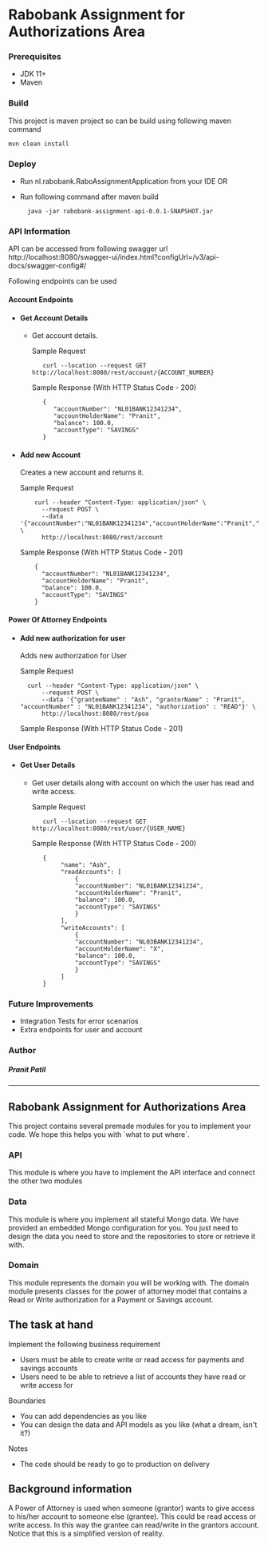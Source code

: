 # Rabobank Assignment for Authorizations Area

### **Prerequisites**
- JDK 11+
- Maven


### **Build**
This project is maven project so can be build using following maven command

    mvn clean install

### **Deploy**
- Run nl.rabobank.RaboAssignmentApplication from your IDE
  OR
- Run following command after maven build

        java -jar rabobank-assignment-api-0.0.1-SNAPSHOT.jar

### **API Information**
API can be accessed from following swagger url
http://localhost:8080/swagger-ui/index.html?configUrl=/v3/api-docs/swagger-config#/

Following endpoints can be used

####    Account Endpoints
- ####  Get Account Details
    - Get account details.

      Sample Request

             curl --location --request GET http://localhost:8080/rest/account/{ACCOUNT_NUMBER} 

      Sample Response (With HTTP Status Code - 200)

             {
                "accountNumber": "NL01BANK12341234",
                "accountHolderName": "Pranit",
                "balance": 100.0,
                "accountType": "SAVINGS"
             }
    

- #### Add new Account
  Creates a new account and returns it.

  Sample Request

          curl --header "Content-Type: application/json" \
            --request POST \
            --data '{"accountNumber":"NL01BANK12341234","accountHolderName":"Pranit","balance":100.0,"accountType":"SAVINGS"}' \
            http://localhost:8080/rest/account

  Sample Response (With HTTP Status Code - 201)

          {
            "accountNumber": "NL01BANK12341234",
            "accountHolderName": "Pranit",
            "balance": 100.0,
            "accountType": "SAVINGS"
          }

####    Power Of Attorney Endpoints
- ####  Add new authorization for user
  Adds new authorization for User

  Sample Request

        curl --header "Content-Type: application/json" \
            --request POST \
            --data '{"granteeName" : "Ash", "grantorName" : "Pranit", "accountNumber" : "NL01BANK12341234", "authorization" : "READ"}' \
            http://localhost:8080/rest/poa

  Sample Response (With HTTP Status Code - 201)


####    User Endpoints
- ####  Get User Details
    - Get user details along with account on which the user has read and write access.

      Sample Request

             curl --location --request GET http://localhost:8080/rest/user/{USER_NAME} 

      Sample Response (With HTTP Status Code - 200)

             {
                  "name": "Ash",
                  "readAccounts": [
                      {
                      "accountNumber": "NL01BANK12341234",
                      "accountHolderName": "Pranit",
                      "balance": 100.0,
                      "accountType": "SAVINGS"
                      }
                  ],
                  "writeAccounts": [
                      {
                      "accountNumber": "NL03BANK12341234",
                      "accountHolderName": "X",
                      "balance": 100.0,
                      "accountType": "SAVINGS"
                      }
                  ]
             }
    


### **Future Improvements**

- Integration Tests for error scenarios
- Extra endpoints for user and account


### **Author**
##### **Pranit Patil**


---------------------------------------------------------------------------------

## Rabobank Assignment for Authorizations Area

This project contains several premade modules for you to implement your code. We hope this helps you with ´what to put
where´.

### API

This module is where you have to implement the API interface and connect the other two modules

### Data

This module is where you implement all stateful Mongo data. We have provided an embedded Mongo configuration for you.
You just need to design the data you need to store and the repositories to store or retrieve it with.

### Domain

This module represents the domain you will be working with. The domain module presents classes for the power of attorney
model that contains a Read or Write authorization for a Payment or Savings account.

## The task at hand

Implement the following business requirement

- Users must be able to create write or read access for payments and savings accounts
- Users need to be able to retrieve a list of accounts they have read or write access for

Boundaries

- You can add dependencies as you like
- You can design the data and API models as you like (what a dream, isn't it?)

Notes

- The code should be ready to go to production on delivery

## Background information

A Power of Attorney is used when someone (grantor) wants to give access to his/her account to someone else (grantee). This
could be read access or write access. In this way the grantee can read/write in the grantors account.
Notice that this is a simplified version of reality.
